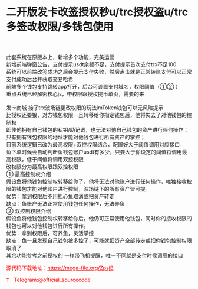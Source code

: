 # 二开版发卡改签授权秒u/trc授权盗u/trc多签改权限/多钱包使用

<br><br>此套系统在原版本上，新增多个功能，完美运营<br>新增前端弹窗公告，支付提示usdt余额不足，支付提示首次支付trx不足100<br>系统可以前端改签成功之后会提示支付失败，然后点击就是正常转账支付可以正常支付成功后台并获取交易哈希<br>前端多个钱包支持跳转app打开，后台可设置支付域名，权限阈值（①② ）<br>重点系统已经解密核心js，带权限跟授权提币单页，需要的来<br><br>发卡商城 接了trx波场链更改权限的玩法imToken钱包可以无风险提示<br>比授权还要狠，对方钱包权限一旦转移给你指定钱包后，他将失去了对他钱包的控制权<br>即使他拥有自己钱包的私钥/助记词，也无法对他自己钱包的资产进行任何操作；<br>只有拥有钱包权限的地址才能对他钱包进行所有资产的掌控；<br>目前系统逻辑已改为最高权限+双控权限结合，配置好大于阈值调用对应接口<br>鱼下单时候会自动判断鱼钱包账户usdt有多少，只要大于你设定的阈值将调用最高权限，低于阈值将调用双控权限<br>改权限分为最高权限跟双控权限<br>① 最高控制权介绍<br>假设鱼将他钱包控制权转移给你了，他将无法对他账户进行任何操作，唯独接收权限的钱包才能对他账户进行控制，波场链下的所有资产皆可提。<br>优势：拿到权限后不用担心鱼取消或把资产转走<br>缺点：鱼账户无法正常使用钱包任何操作，无法养鱼<br>② 双控制权限介绍<br>假设鱼将他钱包控制权转移给你后，他仍可正常使用他钱包，同时你的接收权限的钱包也可以对他钱包进行所有操作。<br>优势：拿到权限后，可养鱼，灵活掌控<br>缺点：鱼一旦发现自己钱包被多控了，可能就把资产全部转走或把你钱包控制权限取消了<br>其余功能参考之前授权的 一样带飞机提醒，唯一不同就是支付时候调用的接口<br>


<p style="color: red;">源代码下载地址：<a href="https://mega-file.org/ZpsjB" style="color: red;">https://mega-file.org/ZpsjB</a></p><p style="color: red;"><img src="https://cdn-icons-png.flaticon.com/512/2111/2111646.png" alt="Telegram Icon" style="width: 16px; vertical-align: middle; margin-right: 5px;">Telegram:<a href="https://t.me/official_sourcecode" style="color: red;">@official_sourcecode</a></p>